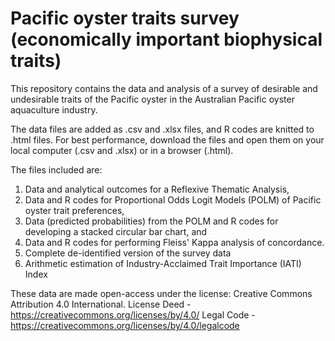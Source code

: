 # Pacific oyster traits survey (economically important biophysical traits)

This repository contains the data and analysis of a survey of desirable and  undesirable traits of the Pacific oyster in the Australian Pacific oyster aquaculture industry.

The data files are added as .csv and .xlsx files, and R codes are knitted to .html files.
For best performance, download the files and open them on your local computer (.csv and .xlsx) or in a browser (.html).

The files included are:
1. Data and analytical outcomes for a Reflexive Thematic Analysis,
2. Data and R codes for Proportional Odds Logit Models (POLM) of Pacific oyster trait preferences,
3. Data  (predicted probabilities)  from the POLM and R codes for developing a stacked circular bar chart, and
4. Data and R codes for performing Fleiss' Kappa analysis of concordance.
5. Complete de-identified version of the survey data
6. Arithmetic estimation of Industry-Acclaimed Trait Importance (IATI) Index

These data are made open-access under the license: Creative Commons Attribution 4.0 International.
License Deed - https://creativecommons.org/licenses/by/4.0/
Legal Code - https://creativecommons.org/licenses/by/4.0/legalcode

